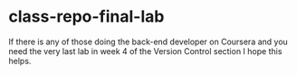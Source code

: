 # class-repo-final-lab
If there is any of those doing the back-end developer on Coursera and you need the very last lab in week 4 of the Version Control section I hope this helps.

